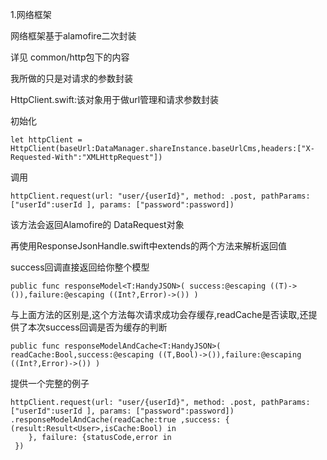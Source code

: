 1.网络框架

网络框架基于alamofire二次封装

详见 common/http包下的内容

我所做的只是对请求的参数封装

HttpClient.swift:该对象用于做url管理和请求参数封装

初始化

`let httpClient = HttpClient(baseUrl:DataManager.shareInstance.baseUrlCms,headers:["X-Requested-With":"XMLHttpRequest"])`

调用

`httpClient.request(url: "user/{userId}", method: .post, pathParams: ["userId":userId ], params: ["password":password])`

该方法会返回Alamofire的 DataRequest对象

再使用ResponseJsonHandle.swift中extends的两个方法来解析返回值

success回调直接返回给你整个模型 

 `public func responseModel<T:HandyJSON>( success:@escaping ((T)->()),failure:@escaping ((Int?,Error)->()) )`

与上面方法的区别是,这个方法每次请求成功会存缓存,readCache是否读取,还提供了本次success回调是否为缓存的判断

  `public func responseModelAndCache<T:HandyJSON>( readCache:Bool,success:@escaping ((T,Bool)->()),failure:@escaping ((Int?,Error)->()) )`

提供一个完整的例子

    httpClient.request(url: "user/{userId}", method: .post, pathParams: ["userId":userId ], params: ["password":password])
    .responseModelAndCache(readCache:true ,success: { (result:Result<User>,isCache:Bool) in
      	}, failure: {statusCode,error in 
     })